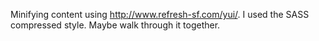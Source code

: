 Minifying content using <http://www.refresh-sf.com/yui/>. I used the SASS compressed style. Maybe walk through it together.